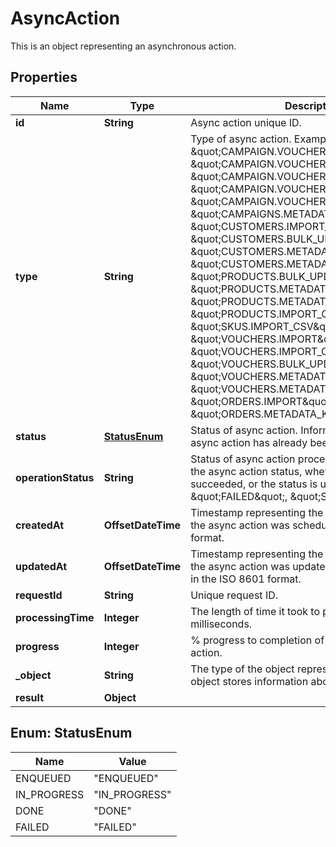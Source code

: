

# AsyncAction

This is an object representing an asynchronous action.

## Properties

| Name | Type | Description |
|------------ | ------------- | ------------- |
|**id** | **String** | Async action unique ID. |
|**type** | **String** | Type of async action. Examples: \&quot;CAMPAIGN.VOUCHERS_IMPORT\&quot;, \&quot;CAMPAIGN.VOUCHERS_IMPORT_CSV\&quot;, \&quot;CAMPAIGN.VOUCHERS_UPDATE\&quot;, \&quot;CAMPAIGN.VOUCHERS_DELETE\&quot;, \&quot;CAMPAIGN.VOUCHERS_GENERATE\&quot;, \&quot;CAMPAIGNS.METADATA_KEY_PURGE\&quot;, \&quot;CUSTOMERS.IMPORT_CSV\&quot;, \&quot;CUSTOMERS.BULK_UPDATE\&quot;, \&quot;CUSTOMERS.METADATA_UPDATE\&quot;, \&quot;CUSTOMERS.METADATA_KEY_PURGE\&quot;, \&quot;PRODUCTS.BULK_UPDATE\&quot;, \&quot;PRODUCTS.METADATA_UPDATE\&quot;, \&quot;PRODUCTS.METADATA_KEY_PURGE\&quot;, \&quot;PRODUCTS.IMPORT_CSV\&quot;, \&quot;SKUS.IMPORT_CSV\&quot;, \&quot;VOUCHERS.IMPORT\&quot;, \&quot;VOUCHERS.IMPORT_CSV\&quot;, \&quot;VOUCHERS.BULK_UPDATE\&quot;, \&quot;VOUCHERS.METADATA_UPDATE\&quot;, \&quot;VOUCHERS.METADATA_KEY_PURGE\&quot;, \&quot;ORDERS.IMPORT\&quot;, \&quot;ORDERS.METADATA_KEY_PURGE\&quot; |
|**status** | [**StatusEnum**](#StatusEnum) | Status of async action. Informs you whether the async action has already been completed. |
|**operationStatus** | **String** | Status of async action processing. Informs about the async action status, whether it failed, succeeded, or the status is unknown. Examples: \&quot;FAILED\&quot;, \&quot;SUCCESS\&quot; |
|**createdAt** | **OffsetDateTime** | Timestamp representing the date and time when the async action was scheduled in ISO 8601 format. |
|**updatedAt** | **OffsetDateTime** | Timestamp representing the date and time when the async action was updated. The value is shown in the ISO 8601 format. |
|**requestId** | **String** | Unique request ID. |
|**processingTime** | **Integer** | The length of time it took to process the request in milliseconds. |
|**progress** | **Integer** | % progress to completion of the asynchronous action. |
|**_object** | **String** | The type of the object represented by JSON. This object stores information about the &#x60;async_action&#x60;. |
|**result** | **Object** |  |



## Enum: StatusEnum

| Name | Value |
|---- | -----|
| ENQUEUED | &quot;ENQUEUED&quot; |
| IN_PROGRESS | &quot;IN_PROGRESS&quot; |
| DONE | &quot;DONE&quot; |
| FAILED | &quot;FAILED&quot; |



